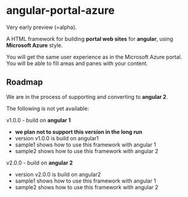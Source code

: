 # angular-portal-azure

Very early preview (=alpha).

A HTML framework for building **portal web sites** for **angular**, using **Microsoft Azure** style.

You will get the same user experience as in the Microsoft Azure portal.  
You will be able to fill areas and panes with your content.

## Roadmap

We are in the process of supporting and converting to **angular 2**.

The following is not yet available:

v1.0.0 - build on **angular 1**
- **we plan not to support this version in the long run**
- version v1.0.0 is build on angular1
- sample1 shows how to use this framework with angular 1
- sample2 shows how to use this framework with angular 2

v2.0.0 - build on **angular 2**
- version v2.0.0 is build on angular2
- sample1 shows how to use this framework with angular 1
- sample2 shows how to use this framework with angular 2
